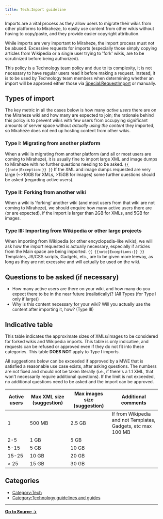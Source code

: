 ```yaml
---
title: Tech:Import guideline
---
```


Imports are a vital process as they allow users to migrate their wikis from other platforms to Miraheze, to easily use content from other wikis without having to copy/paste, and they provide easier copyright attribution.

While imports are very important to Miraheze, the import process must not be abused. Excessive requests for imports (especially those simply copying articles from Wikipedia or a single user trying to 'fork' wikis, are to be scrutinized before being authorized).

This policy is a [Technology team](/tech-docs/techvolunteers) policy and due to its complexity, it is not necessary to have regular users read it before making a request. Instead, it is to be used by Technology team members when determining whether an import will be approved either those via [Special:RequestImport](https://meta.miraheze.org/wiki/Special:RequestImport) or manually.

## Types of import 

The key metric in all the cases below is how many *active users* there are on the Miraheze wiki and how many are expected to join; the rationale behind this policy is to prevent wikis with few users from occupying significant amounts of server space without *actually using the content* they imported, so Miraheze does not end up hosting content from other wikis.

### Type I: Migrating from another platform 

When a wiki is migrating from another platform (and all or most users are coming to Miraheze), it is usually fine to import large XML and image dumps to Miraheze with no further questions needing to be asked.
 `{{ {{note|Exception:}} }}` If the XML and image dumps requested are very large (~>10GB for XMLs, >15GB for images) some further questions should be asked (regarding active users).

### Type II: Forking from another wiki 

When a wiki is 'forking' another wiki (and most users from that wiki are not coming to Miraheze), we should enquire how many active users there are (or are expected), if the import is larger than 2GB for XMLs, and 5GB for images.

### Type III: Importing from Wikipedia or other large projects 

When importing from Wikipedia (or other encyclopedia-like wikis), we will ask how the import requested is actually necessary, especially if articles from the Main space are being imported.
 `{{ {{note|Exceptions:}} }}` Templates, JS/CSS scripts, Gadgets, etc., are to be given more leeway, as long as they are not excessive and will actually be used on the wiki.

## Questions to be asked (if necessary) 

* How many active users are there on your wiki, and how many do you expect there to be in the near future (realistically)? (All Types (for Type I only if large))
* Why is this content necessary for your wiki? Will you actually use the content after importing it, how? (Type III)

## Indicative table 

This table indicates the approximate sizes of XMLs/images to be considered for forked wikis and Wikipedia imports. This table is only indicative, and requests can be refused or approved even if they do not fit into these categories. This table **DOES NOT** apply to Type I imports.

All suggestions below can be exceeded if approved by a MWE that is satisfied a reasonable use case exists, after asking questions. The numbers are not fixed and should not be taken literally (i.e., if there's a 1.1 XML, that won't necessarily require additional questions). If the limit is not exceeded, no additional questions need to be asked and the import can be approved.

| Active users | Max XML size (suggestion) | Max images size (suggestion) | Additional comments |
| --- | --- | --- | --- |
| 1 | 500 MB | 2.5 GB | If from Wikipedia and not Templates, Gadgets, etc max 100 MB |
| 2-5 | 1 GB | 5 GB | |
| 5-15 | 5 GB | 10 GB | |
| 15-25 | 10 GB | 20 GB | |
| > 25 | 15 GB | 30 GB | |

## Categories

* [Category:Tech](https://meta.miraheze.org/wiki/Category:Tech)
* [Category:Technology guidelines and guides](https://meta.miraheze.org/wiki/Category:Technology_guidelines_and_guides)



----
**[Go to Source &rarr;](https://meta.miraheze.org/wiki/Tech:Import_guideline)**